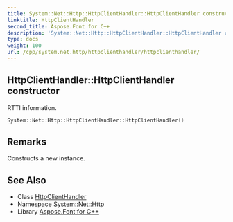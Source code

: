 ```yaml
---
title: System::Net::Http::HttpClientHandler::HttpClientHandler constructor
linktitle: HttpClientHandler
second_title: Aspose.Font for C++
description: 'System::Net::Http::HttpClientHandler::HttpClientHandler constructor. RTTI information in C++.'
type: docs
weight: 100
url: /cpp/system.net.http/httpclienthandler/httpclienthandler/
---
```

## HttpClientHandler::HttpClientHandler constructor


RTTI information.

```cpp
System::Net::Http::HttpClientHandler::HttpClientHandler()
```

## Remarks


Constructs a new instance. 
## See Also

* Class [HttpClientHandler](../)
* Namespace [System::Net::Http](../../)
* Library [Aspose.Font for C++](../../../)
